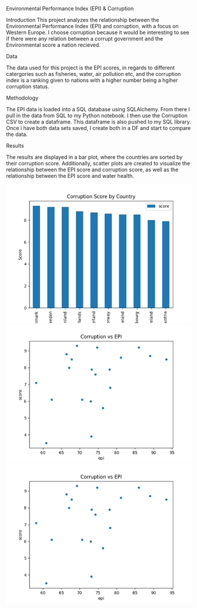 Environmental Performance Index (EPI) & Corruption


Introduction
This project analyzes the relationship between the Environmental Performance Index (EPI) and corruption, with a focus on Western Europe. I choose corruption because it would be interesting to see if there were any relation between a corrupt government and the Environmental score a nation recieved. 

Data


The data used for this project is the EPI scores, in regards to different catergories such as fisheries, water, air pollution etc, and the corruption index is a ranking given to nations with a higher number being a hgiher corruption status.

Methodology


The EPI data is loaded into a SQL database using SQLAlchemy. From there I pull in the data from SQL to my Python notebook. I then use the Corruption CSV to create a dataframe. This dataframe is also pushed to my SQL library. Once i have both data sets saved, I create both in a DF and start to compare the data. 

Results


The results are displayed in a bar plot, where the countries are sorted by their corruption score. Additionally, scatter plots are created to visualize the relationship between the EPI score and corruption score, as well as the relationship between the EPI score and water health.


![Figure 1](fig1.png)
![Figure 2](fig2.png)
![Figure 3](fig3.png)
